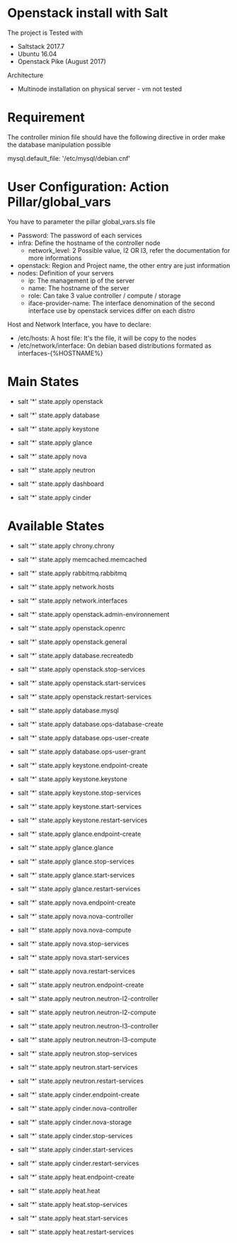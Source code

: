 # Openstack install with Salt

The project is Tested with
- Saltstack 2017.7
- Ubuntu 16.04
- Openstack Pike (August 2017)

Architecture
- Multinode installation on physical server - vm not tested

# Requirement

The controller minion file should have the following directive in order make the database manipulation possible

mysql.default_file: '/etc/mysql/debian.cnf'


# User Configuration: Action Pillar/global_vars

You have to parameter the pillar global_vars.sls file
- Password:     The password of each services
- infra:        Define the hostname of the controller node
    - network_level:    2 Possible value, l2 OR l3, refer the documentation for more informations 
- openstack:    Region and Project name, the other entry are just information
- nodes:        Definition of your servers
    - ip:                   The management ip of the server
    - name:                 The hostname of the server
    - role:                 Can take 3 value controller / compute / storage
    - iface-provider-name:  The interface denomination of the second interface use by openstack services differ on each distro 

Host and Network Interface, you have to declare: 
- /etc/hosts: A host file: It's the file, it will be copy to the nodes 
- /etc/network/interface: On debian based distributions formated as interfaces-{%HOSTNAME%}


# Main States

- salt '*' state.apply openstack

- salt '*' state.apply database

- salt '*' state.apply keystone

- salt '*' state.apply glance

- salt '*' state.apply nova

- salt '*' state.apply neutron

- salt '*' state.apply dashboard

- salt '*' state.apply cinder

# Available States

- salt '*' state.apply chrony.chrony

- salt '*' state.apply memcached.memcached

- salt '*' state.apply rabbitmq.rabbitmq

- salt '*' state.apply network.hosts

- salt '*' state.apply network.interfaces

- salt '*' state.apply openstack.admin-environnement

- salt '*' state.apply openstack.openrc

- salt '*' state.apply openstack.general

- salt '*' state.apply database.recreatedb

- salt '*' state.apply openstack.stop-services

- salt '*' state.apply openstack.start-services

- salt '*' state.apply openstack.restart-services

- salt '*' state.apply database.mysql

- salt '*' state.apply database.ops-database-create

- salt '*' state.apply database.ops-user-create

- salt '*' state.apply database.ops-user-grant

- salt '*' state.apply keystone.endpoint-create

- salt '*' state.apply keystone.keystone

- salt '*' state.apply keystone.stop-services

- salt '*' state.apply keystone.start-services

- salt '*' state.apply keystone.restart-services

- salt '*' state.apply glance.endpoint-create

- salt '*' state.apply glance.glance

- salt '*' state.apply glance.stop-services

- salt '*' state.apply glance.start-services

- salt '*' state.apply glance.restart-services

- salt '*' state.apply nova.endpoint-create

- salt '*' state.apply nova.nova-controller

- salt '*' state.apply nova.nova-compute

- salt '*' state.apply nova.stop-services

- salt '*' state.apply nova.start-services

- salt '*' state.apply nova.restart-services

- salt '*' state.apply neutron.endpoint-create

- salt '*' state.apply neutron.neutron-l2-controller

- salt '*' state.apply neutron.neutron-l2-compute

- salt '*' state.apply neutron.neutron-l3-controller

- salt '*' state.apply neutron.neutron-l3-compute

- salt '*' state.apply neutron.stop-services

- salt '*' state.apply neutron.start-services

- salt '*' state.apply neutron.restart-services

- salt '*' state.apply cinder.endpoint-create

- salt '*' state.apply cinder.nova-controller

- salt '*' state.apply cinder.nova-storage

- salt '*' state.apply cinder.stop-services

- salt '*' state.apply cinder.start-services

- salt '*' state.apply cinder.restart-services

- salt '*' state.apply heat.endpoint-create

- salt '*' state.apply heat.heat

- salt '*' state.apply heat.stop-services

- salt '*' state.apply heat.start-services

- salt '*' state.apply heat.restart-services

